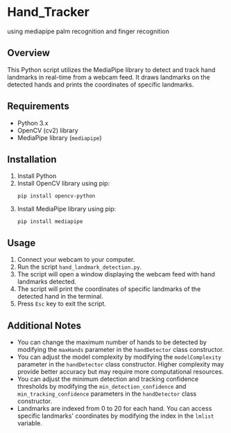 # Hand_Tracker
using mediapipe palm recognition and finger recognition

## Overview
This Python script utilizes the MediaPipe library to detect and track hand landmarks in real-time from a webcam feed. It draws landmarks on the detected hands and prints the coordinates of specific landmarks.

## Requirements
- Python 3.x
- OpenCV (cv2) library
- MediaPipe library (`mediapipe`)

## Installation
1. Install Python
2. Install OpenCV library using pip:
    ```
    pip install opencv-python
    ```
3. Install MediaPipe library using pip:
    ```
    pip install mediapipe
    ```

## Usage
1. Connect your webcam to your computer.
2. Run the script `hand_landmark_detection.py`.
3. The script will open a window displaying the webcam feed with hand landmarks detected.
4. The script will print the coordinates of specific landmarks of the detected hand in the terminal.
5. Press `Esc` key to exit the script.

## Additional Notes
- You can change the maximum number of hands to be detected by modifying the `maxHands` parameter in the `handDetector` class constructor.
- You can adjust the model complexity by modifying the `modelComplexity` parameter in the `handDetector` class constructor. Higher complexity may provide better accuracy but may require more computational resources.
- You can adjust the minimum detection and tracking confidence thresholds by modifying the `min_detection_confidence` and `min_tracking_confidence` parameters in the `handDetector` class constructor.
- Landmarks are indexed from 0 to 20 for each hand. You can access specific landmarks' coordinates by modifying the index in the `lmlist` variable.
